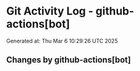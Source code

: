 # Git Activity Log - github-actions[bot]
Generated at: Thu Mar  6 10:29:26 UTC 2025
## Changes by github-actions[bot]
```diff
```
